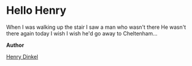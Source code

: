 # Hello Henry

When I was walking up the stair 
I saw a man who wasn't there
He wasn't there again today
I wish I wish he'd go away to Cheltenham...

**Author**

[Henry Dinkel](https://henrydinkel.com)